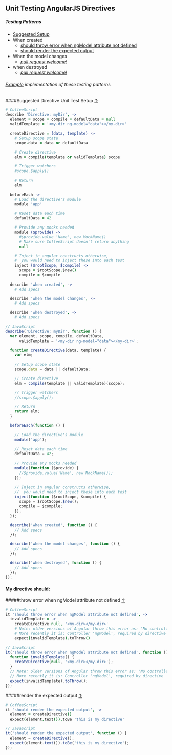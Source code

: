 ## Unit Testing AngularJS Directives

##### Testing Patterns

* [Suggested Setup](#suggested-directive-unit-test-setup-)
* When created
  * [should throw error when ngModel attribute not defined](#throw-error-when-ngmodel-attribute-not-defined-)
  * [should render the expected output](#render-the-expected-output-)
* When the model changes
  * *[pull request welcome!](../#contributing-test-patterns)*
* when destroyed
  * *[pull request welcome!](../#contributing-test-patterns)*

###### [Example](../example) implementation of these testing patterns

####Suggested Directive Unit Test Setup [&#8593;](#testing-patterns)
```CoffeeScript
# CoffeeScript
describe 'Directive: myDir', ->
  element = scope = compile = defaultData = null
  validTemplate = '<my-dir ng-model="data"></my-dir>'

  createDirective = (data, template) ->
    # Setup scope state
    scope.data = data or defaultData

    # Create directive
    elm = compile(template or validTemplate) scope

    # Trigger watchers
    #scope.$apply()
    
    # Return
    elm

  beforeEach ->
    # Load the directive's module
    module 'app'

    # Reset data each time
    defaultData = 42

    # Provide any mocks needed
    module ($provide) ->
      #$provide.value 'Name', new MockName()
      # Make sure CoffeeScript doesn't return anything
      null

    # Inject in angular constructs otherwise,
    #  you would need to inject these into each test
    inject ($rootScope, $compile) ->
      scope = $rootScope.$new()
      compile = $compile
    
  describe 'when created', ->
    # Add specs

  describe 'when the model changes', ->
    # Add specs

  describe 'when destroyed', ->
    # Add specs
```

```JavaScript
// JavaScript
describe('Directive: myDir', function () {
  var element, scope, compile, defaultData,
      validTemplate = '<my-dir ng-model="data"></my-dir>';

  function createDirective(data, template) {
    var elm;
    
    // Setup scope state
    scope.data = data || defaultData;

    // Create directive
    elm = compile(template || validTemplate)(scope);

    // Trigger watchers
    //scope.$apply();

    // Return
    return elm;
  }

  beforeEach(function () {

    // Load the directive's module
    module('app');
    
    // Reset data each time
    defaultData = 42;
    
    // Provide any mocks needed
    module(function ($provide) {
      //$provide.value('Name', new MockName());
    });
    
    // Inject in angular constructs otherwise,
    //  you would need to inject these into each test
    inject(function ($rootScope, $compile) {
      scope = $rootScope.$new();
      compile = $compile;
    });
  });

  describe('when created', function () {
    // Add specs
  });

  describe('when the model changes', function () {
    // Add specs
  });

  describe('when destroyed', function () {
    // Add specs
  });
});
```

#### My directive should:

#####throw error when ngModel attribute not defined [&#8593;](#testing-patterns)
```CoffeeScript
# CoffeeScript
it 'should throw error when ngModel attribute not defined', ->
  invalidTemplate = ->
    createDirective null, '<my-dir></my-dir>'
    # Note: older versions of Angular throw this error as: 'No controller: ngModel'
    # More recently it is: Controller 'ngModel', required by directive 'myDir', can't be found!
    expect(invalidTemplate).toThrow()
```

```JavaScript
// JavaScript
it('should throw error when ngModel attribute not defined', function () {
  function invalidTemplate() {
    createDirective(null, '<my-dir></my-dir>');
  }
  // Note: older versions of Angular throw this error as: 'No controller: ngModel'
  // More recently it is: Controller 'ngModel', required by directive 'myDir', can't be found!
  expect(invalidTemplate).toThrow();
});
```

#####render the expected output [&#8593;](#testing-patterns)
```CoffeeScript
# CoffeeScript
it 'should render the expected output', ->
  element = createDirective()
  expect(element.text()).toBe 'this is my directive'
```

```JavaScript
// JavaScript
it('should render the expected output', function () {
  element = createDirective();
  expect(element.text()).toBe('this is my directive');
});
```


